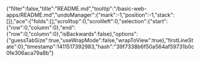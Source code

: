 {"filter":false,"title":"README.md","tooltip":"/basic-web-apps/README.md","undoManager":{"mark":-1,"position":-1,"stack":[]},"ace":{"folds":[],"scrolltop":0,"scrollleft":0,"selection":{"start":{"row":0,"column":0},"end":{"row":0,"column":0},"isBackwards":false},"options":{"guessTabSize":true,"useWrapMode":false,"wrapToView":true},"firstLineState":0},"timestamp":1411517392983,"hash":"39f7338b6f50a564af59731b0c0fe306aca79a8b"}